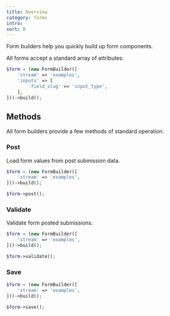 ```yaml
---
title: Overview
category: forms
intro:
sort: 0
---
```


Form builders help you quickly build up form components.

All forms accept a standard array of attributes:
```php
$form = (new FormBuilder([
    'stream' => 'examples',
    'inputs' => [
        'field_slug' => 'input_type',
    ],
]))->build();
```

## Methods

All form builders provide a few methods of standard operation.

### Post

Load form values from post submission data.

```php
$form = (new FormBuilder([
    'stream' => 'examples',
]))->build();

$form->post();
```

### Validate

Validate form posted submissions.

```php
$form = (new FormBuilder([
    'stream' => 'examples',
]))->build();

$form->validate();
```

### Save

```php
$form = (new FormBuilder([
    'stream' => 'examples',
]))->build();

$form->save();
```
